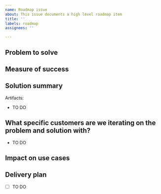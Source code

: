 ```yaml
---
name: Roadmap issue
about: This issue documents a high level roadmap item
title: ''
labels: roadmap
assignees: ''

---
```


## Problem to solve
<!-- What is the problem and why is this an important problem to solve? -->

## Measure of success
<!-- How will we validate/verify/know that we have solved the problem? -->

## Solution summary
<!-- How are we going to solve this problem? What dependencies are there? This should be a concise summary followed by a list of concrete artifacts that contain more details (for example: PDs, RFCs) -->

Artifacts:
- TO DO

## What specific customers are we iterating on the problem and solution with?
<!--
Reference customers by linking to their issue in our accounts repository. DON'T REFERENCE CUSTOMERS BY NAME!

Example:
- https://github.com/sourcegraph/accounts/issues/565
- https://github.com/sourcegraph/accounts/issues/537
- https://github.com/sourcegraph/accounts/issues/580
-->

- TO DO

## Impact on use cases

<!--
Describe how this roadmap item contributes to improving the customer experience for one or more of the 5 use cases and apply the relevant use-case/* labels to this issue.

For enablement projects that don't target a specific use case, describe how you expect this work to enable teams/projects that are focused on use cases.
-->

## Delivery plan
<!--
The overall plan for how we are going to achieve this roadmap item. This should be formulated as a checklist of concrete steps that are kept up-to-date so anyone can glace at the issue description to get a sense of what we have already delivered and what remains.

Each item on this list is ideally a concrete deliverable with an estimated delivery date and owner, but we don't want false precision, so just document the plan to the best of your ability, even if you don't have all the steps yet.
-->

- [ ] TO DO
